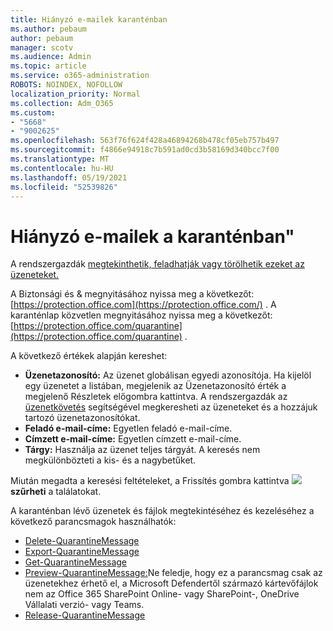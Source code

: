 ```yaml
---
title: Hiányzó e-mailek karanténban
ms.author: pebaum
author: pebaum
manager: scotv
ms.audience: Admin
ms.topic: article
ms.service: o365-administration
ROBOTS: NOINDEX, NOFOLLOW
localization_priority: Normal
ms.collection: Adm_O365
ms.custom:
- "5668"
- "9002625"
ms.openlocfilehash: 563f76f624f428a46894268b478cf05eb757b497
ms.sourcegitcommit: f4866e94918c7b591ad0cd3b58169d340bcc7f00
ms.translationtype: MT
ms.contentlocale: hu-HU
ms.lasthandoff: 05/19/2021
ms.locfileid: "52539826"
---
```

# <a name="missing-emails-in-quarantine"></a>Hiányzó e-mailek a karanténban"

A rendszergazdák [megtekinthetik, feladhatják vagy törölhetik ezeket az üzeneteket.](/microsoft-365/security/office-365-security/manage-quarantined-messages-and-files)

A Biztonsági és & megnyitásához nyissa meg a következőt: [https://protection.office.com](https://protection.office.com/) . A karanténlap közvetlen megnyitásához nyissa meg a következőt: [https://protection.office.com/quarantine](https://protection.office.com/quarantine) .  

A következő értékek alapján kereshet:  

- **Üzenetazonosító:** Az üzenet globálisan egyedi azonosítója. Ha kijelöl egy üzenetet a  listában, megjelenik  az Üzenetazonosító érték a megjelenő Részletek előgombra kattintva. A rendszergazdák az [üzenetkövetés](/microsoft-365/security/office-365-security/message-trace-scc) segítségével megkeresheti az üzeneteket és a hozzájuk tartozó üzenetazonosítókat.
- **Feladó e-mail-címe:** Egyetlen feladó e-mail-címe.
- **Címzett e-mail-címe:** Egyetlen címzett e-mail-címe.
- **Tárgy:** Használja az üzenet teljes tárgyát. A keresés nem megkülönbözteti a kis- és a nagybetűket.

Miután megadta a keresési feltételeket, a Frissítés gombra kattintva ![ ](/microsoft-365/media/scc-quarantine-refresh.png?view=o365-worldwide) **szűrheti** a találatokat.

A karanténban lévő üzenetek és fájlok megtekintéséhez és kezeléséhez a következő parancsmagok használhatók:
- [Delete-QuarantineMessage](/powershell/module/exchange/delete-quarantinemessage)
- [Export-QuarantineMessage](/powershell/module/exchange/export-quarantinemessage)
- [Get-QuarantineMessage](/powershell/module/exchange/get-quarantinemessage)
- [Preview-QuarantineMessage:](/powershell/module/exchange/preview-quarantinemessage)Ne feledje, hogy ez a parancsmag csak az üzenetekhez érhető el, a Microsoft Defendertől származó kártevőfájlok nem az Office 365 SharePoint Online- vagy SharePoint-, OneDrive Vállalati verzió- vagy Teams.
- [Release-QuarantineMessage](/powershell/module/exchange/release-quarantinemessage)